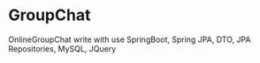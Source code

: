 # GroupChat
OnlineGroupChat write with use SpringBoot, Spring JPA, DTO, JPA Repositories, MySQL, JQuery
